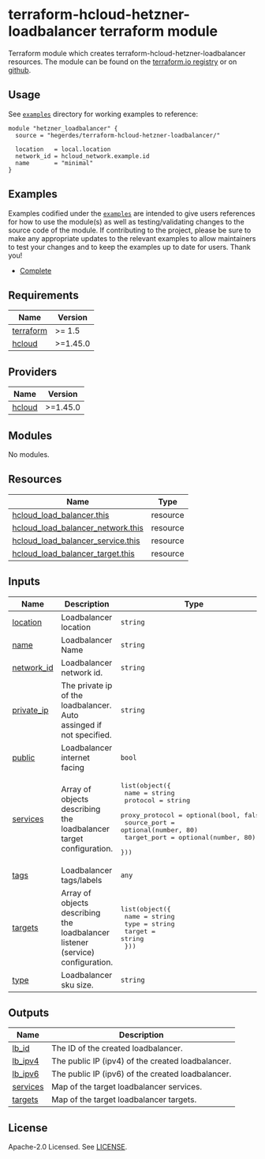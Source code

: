# terraform-hcloud-hetzner-loadbalancer terraform module

Terraform module which creates terraform-hcloud-hetzner-loadbalancer resources. The module can be found on the [terraform.io registry](https://registry.terraform.io/modules/hegerdes/hetzner-loadbalancer/hcloud/latest) or on [github](https://github.com/hegerdes/terraform-hcloud-hetzner-loadbalancer).

## Usage

See [`examples`](https://github.com/hegerdes/terraform-hcloud-hetzner-loadbalancer/tree/main/examples) directory for working examples to reference:

```hcl
module "hetzner_loadbalancer" {
  source = "hegerdes/terraform-hcloud-hetzner-loadbalancer/"

  location   = local.location
  network_id = hcloud_network.example.id
  name       = "minimal"
}
```

## Examples

Examples codified under the [`examples`](https://github.com/hegerdes/terraform-hcloud-hetzner-loadbalancer/tree/main/examples) are intended to give users references for how to use the module(s) as well as testing/validating changes to the source code of the module. If contributing to the project, please be sure to make any appropriate updates to the relevant examples to allow maintainers to test your changes and to keep the examples up to date for users. Thank you!

- [Complete](https://github.com/hegerdes/terraform-hcloud-hetzner-loadbalancer/tree/main/examples/complete)

<!-- BEGINNING OF PRE-COMMIT-TERRAFORM DOCS HOOK -->
## Requirements

| Name | Version |
|------|---------|
| <a name="requirement_terraform"></a> [terraform](#requirement\_terraform) | >= 1.5 |
| <a name="requirement_hcloud"></a> [hcloud](#requirement\_hcloud) | >=1.45.0 |

## Providers

| Name | Version |
|------|---------|
| <a name="provider_hcloud"></a> [hcloud](#provider\_hcloud) | >=1.45.0 |

## Modules

No modules.

## Resources

| Name | Type |
|------|------|
| [hcloud_load_balancer.this](https://registry.terraform.io/providers/hetznercloud/hcloud/latest/docs/resources/load_balancer) | resource |
| [hcloud_load_balancer_network.this](https://registry.terraform.io/providers/hetznercloud/hcloud/latest/docs/resources/load_balancer_network) | resource |
| [hcloud_load_balancer_service.this](https://registry.terraform.io/providers/hetznercloud/hcloud/latest/docs/resources/load_balancer_service) | resource |
| [hcloud_load_balancer_target.this](https://registry.terraform.io/providers/hetznercloud/hcloud/latest/docs/resources/load_balancer_target) | resource |

## Inputs

| Name | Description | Type | Default | Required |
|------|-------------|------|---------|:--------:|
| <a name="input_location"></a> [location](#input\_location) | Loadbalancer location | `string` | n/a | yes |
| <a name="input_name"></a> [name](#input\_name) | Loadbalancer Name | `string` | n/a | yes |
| <a name="input_network_id"></a> [network\_id](#input\_network\_id) | Loadbalancer network id. | `string` | n/a | yes |
| <a name="input_private_ip"></a> [private\_ip](#input\_private\_ip) | The private ip of the loadbalancer. Auto assinged if not specified. | `string` | `null` | no |
| <a name="input_public"></a> [public](#input\_public) | Loadbalancer internet facing | `bool` | `true` | no |
| <a name="input_services"></a> [services](#input\_services) | Array of objects describing the loadbalancer target configuration. | <pre>list(object({<br>    name           = string<br>    protocol       = string<br>    proxy_protocol = optional(bool, false)<br>    source_port    = optional(number, 80)<br>    target_port    = optional(number, 80)<br>  }))</pre> | `[]` | no |
| <a name="input_tags"></a> [tags](#input\_tags) | Loadbalancer tags/labels | `any` | `{}` | no |
| <a name="input_targets"></a> [targets](#input\_targets) | Array of objects describing the loadbalancer listener (service) configuration. | <pre>list(object({<br>    name   = string<br>    type   = string<br>    target = string<br>  }))</pre> | `[]` | no |
| <a name="input_type"></a> [type](#input\_type) | Loadbalancer sku size. | `string` | `"lb11"` | no |

## Outputs

| Name | Description |
|------|-------------|
| <a name="output_lb_id"></a> [lb\_id](#output\_lb\_id) | The ID of the created loadbalancer. |
| <a name="output_lb_ipv4"></a> [lb\_ipv4](#output\_lb\_ipv4) | The public IP (ipv4) of the created loadbalancer. |
| <a name="output_lb_ipv6"></a> [lb\_ipv6](#output\_lb\_ipv6) | The public IP (ipv6) of the created loadbalancer. |
| <a name="output_services"></a> [services](#output\_services) | Map of the target loadbalancer services. |
| <a name="output_targets"></a> [targets](#output\_targets) | Map of the target loadbalancer targets. |
<!-- END OF PRE-COMMIT-TERRAFORM DOCS HOOK -->

## License

Apache-2.0 Licensed. See [LICENSE](https://github.com/hegerdes/terraform-hcloud-hetzner-loadbalancer/main/LICENSE).
